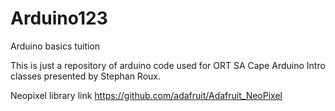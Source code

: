# Arduino123
Arduino basics tuition

This is just a repository of arduino code used for ORT SA Cape Arduino Intro classes presented by Stephan Roux.

Neopixel library link https://github.com/adafruit/Adafruit_NeoPixel 
